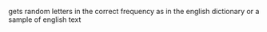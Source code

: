 gets random letters in the correct frequency as in the english dictionary or a sample of english text